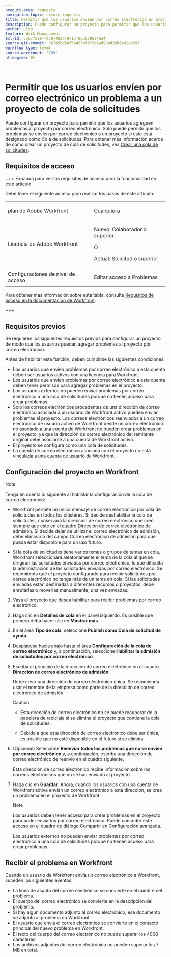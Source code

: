 ```yaml
---
product-area: requests
navigation-topic: create-requests
title: Permitir que los usuarios envíen por correo electrónico un problema a un proyecto de cola de solicitudes
description: Puede configurar un proyecto para permitir que los usuarios agreguen problemas al proyecto por correo electrónico.
author: LIsa
feature: Work Management
exl-id: 556775e8-7ac9-482d-8c1c-863678584aa4
source-git-commit: 067a5bd54f794574f5f2d1ad98ad29b6e02ab297
workflow-type: tm+mt
source-wordcount: '799'
ht-degree: 0%

---
```


# Permitir que los usuarios envíen por correo electrónico un problema a un proyecto de cola de solicitudes

<!--
<p style="color: #ff1493;" data-mc-conditions="QuicksilverOrClassic.Draft mode">(NOTE:&nbsp;When updating POP account information here, also update information in these articles: Allowing users to reply to email notifications, Configuring Email Notifications, Understanding the Queue Details Tab in a Project )</p>
-->

Puede configurar un proyecto para permitir que los usuarios agreguen problemas al proyecto por correo electrónico. Solo puede permitir que los problemas se envíen por correo electrónico a un proyecto si este está designado como Cola de solicitudes. Para obtener más información acerca de cómo crear un proyecto de cola de solicitudes, vea [Crear una cola de solicitudes](../../../manage-work/requests/create-and-manage-request-queues/create-request-queue.md).

## Requisitos de acceso

+++ Expanda para ver los requisitos de acceso para la funcionalidad en este artículo.

Debe tener el siguiente acceso para realizar los pasos de este artículo:

<table style="table-layout:auto"> 
 <col> 
 <col> 
 <tbody> 
  <tr> 
   <td role="rowheader">plan de Adobe Workfront</td> 
   <td> <p>Cualquiera </p> </td> 
  </tr> 
  <tr> 
   <td role="rowheader">Licencia de Adobe Workfront</td> 
   <td> <p>Nuevo: Colaborador o superior</p>
   O
   <p>Actual: Solicitud o superior</p>
    </td> 
  </tr> 
  <tr> 
   <td role="rowheader">Configuraciones de nivel de acceso</td> 
   <td> <p>Editar acceso a Problemas</p>  </td> 
  </tr> 
 </tbody> 
</table>

Para obtener más información sobre esta tabla, consulte [Requisitos de acceso en la documentación de Workfront](/help/quicksilver/administration-and-setup/add-users/access-levels-and-object-permissions/access-level-requirements-in-documentation.md).

+++

## Requisitos previos

Se requieren los siguientes requisitos previos para configurar un proyecto de modo que los usuarios puedan agregar problemas al proyecto por correo electrónico.

Antes de habilitar esta función, deben cumplirse las siguientes condiciones:

* Los usuarios que envíen problemas por correo electrónico a esta cuenta deben ser usuarios activos con una licencia para Workfront.
* Los usuarios que envíen problemas por correo electrónico a esta cuenta deben tener permisos para agregar problemas en el proyecto.
* Los usuarios externos no pueden enviar problemas por correo electrónico a una cola de solicitudes porque no tienen acceso para crear problemas.
* Solo los correos electrónicos procedentes de una dirección de correo electrónico asociada a un usuario de Workfront activo pueden enviar problemas al proyecto. Los correos electrónicos reenviados a un correo electrónico de usuario activo de Workfront desde un correo electrónico no asociado a una cuenta de Workfront no pueden crear problemas en el proyecto, ya que la dirección de correo electrónico del remitente original debe asociarse a una cuenta de Workfront activa.
* El proyecto se configura como una cola de solicitudes.
* La cuenta de correo electrónico asociada con el proyecto no está vinculada a una cuenta de usuario de Workfront.

## Configuración del proyecto en Workfront

>[!NOTE]
>
>Tenga en cuenta lo siguiente al habilitar la configuración de la cola de correo electrónico:
>
>* Workfront permite un único mensaje de correo electrónico por cola de solicitudes en todos los clústeres. Si decide deshabilitar la cola de solicitudes, conservará la dirección de correo electrónico que creó siempre que esté en el cuadro Dirección de correo electrónico de admisión. Si decide dejar de utilizar el correo electrónico de admisión, debe eliminarlo del campo Correo electrónico de admisión para que pueda estar disponible para un uso futuro.
>
>* Si la cola de solicitudes tiene varios temas o grupos de temas en cola, Workfront seleccionará aleatoriamente el tema de la cola al que se dirigirán las solicitudes enviadas por correo electrónico, lo que dificulta la administración de las solicitudes enviadas por correo electrónico.
>Se recomienda que el proyecto configurado para recibir solicitudes por correo electrónico no tenga más de un tema en cola. Si las solicitudes enviadas están destinadas a diferentes recursos o proyectos, debe enrutarlas o moverlas manualmente, una vez enviadas.

1. Vaya al proyecto que desea habilitar para recibir problemas por correo electrónico.
1. Haga clic en **Detalles de cola** en el panel izquierdo. Es posible que primero deba hacer clic en **Mostrar más**.
1. En el área **Tipo de cola**, seleccione **Publish como Cola de solicitud de ayuda**.

1. Desplácese hacia abajo hasta el área **Configuración de la cola de correo electrónico** y, a continuación, seleccione **Habilitar la admisión de solicitudes por correo electrónico**.

1. Escriba el principio de la dirección de correo electrónico en el cuadro **Dirección de correo electrónico de admisión**.

   Debe crear una dirección de correo electrónico única. Se recomienda usar el nombre de la empresa como parte de la dirección de correo electrónico de admisión.

   >[!CAUTION]
   >
   >* Esta dirección de correo electrónico no se puede recuperar de la papelera de reciclaje si se elimina el proyecto que contiene la cola de solicitudes.
   >
   >* Debido a que esta dirección de correo electrónico debe ser única, es posible que no esté disponible en el futuro si se elimina.
   <!--
   >This was the case previously, but it's not working this way anymore, since August 2022: * Emails forwarded to this email address are not added as issues to the project in&nbsp;Workfront. Only emails created from this email address are added as issues.
   -->

1. (Opcional) Seleccione **Reenviar todos los problemas que no se envíen por correo electrónico** y, a continuación, escriba una dirección de correo electrónico de reenvío en el cuadro siguiente.

   Esta dirección de correo electrónico recibe información sobre los correos electrónicos que no se han enviado al proyecto.

1. Haga clic en **Guardar**. Ahora, cuando los usuarios con una cuenta de Workfront activa envían un correo electrónico a esta dirección, se crea un problema en el proyecto de Workfront.

   >[!NOTE]
   >
   >Los usuarios deben tener acceso para crear problemas en el proyecto para poder enviarlos por correo electrónico. Puede conceder este acceso en el cuadro de diálogo Compartir en Configuración avanzada.
   >
   >Los usuarios externos no pueden enviar problemas por correo electrónico a una cola de solicitudes porque no tienen acceso para crear problemas.

## Recibir el problema en Workfront

Cuando un usuario de Workfront envía un correo electrónico a Workfront, suceden los siguientes eventos:

* La línea de asunto del correo electrónico se convierte en el nombre del problema.
* El cuerpo del correo electrónico se convierte en la descripción del problema.
* Si hay algún documento adjunto al correo electrónico, ese documento se adjunta al problema en Workfront.
* El usuario que envía el correo electrónico se convierte en el contacto principal del nuevo problema en Workfront.
* El texto del cuerpo del correo electrónico no puede superar los 4000 caracteres.
* Los archivos adjuntos del correo electrónico no pueden superar los 7 MB en total.
